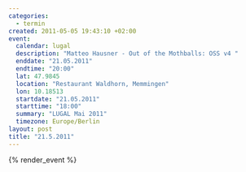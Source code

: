 ```yaml
--- 
categories: 
  - termin
created: 2011-05-05 19:43:10 +02:00
event: 
  calendar: lugal
  description: "Matteo Hausner - Out of the Mothballs: OSS v4 "
  enddate: "21.05.2011"
  endtime: "20:00"
  lat: 47.9845
  location: "Restaurant Waldhorn, Memmingen"
  lon: 10.18513
  startdate: "21.05.2011"
  starttime: "18:00"
  summary: "LUGAL Mai 2011"
  timezone: Europe/Berlin
layout: post
title: "21.5.2011"
---
```


{% render_event %}


